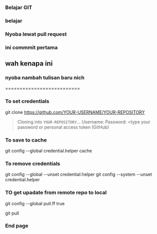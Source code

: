 ### Belajar GIT
### belajar

### Nyoba lewat pull request

### ini commmit pertama
## wah kenapa ini
### nyoba nambah tulisan baru nich
==========================

### To set credentials
git clone https://github.com/YOUR-USERNAME/YOUR-REPOSITORY
> Cloning into `YOUR-REPOSITORY`...
Username: <type your username>
Password: <type your password or personal access token (GitHub)


### To save to cache
git config --global credential.helper cache


### To remove credentials 
git config --global --unset credential.helper
git config --system --unset credential.helper

### TO get upadate from remote repo to local
git config --global  pull.ff true 

git pull <remote> <branch>

### End page
